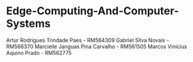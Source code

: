 # Edge-Computing-And-Computer-Systems

Artur Rodrigues Trindade Paes - RM564309
Gabriel Silva Novais - RM566370
Marcielle Janguas Pina Carvalho - RM561505
Marcos Vinicius Aquino Prado - RM562775